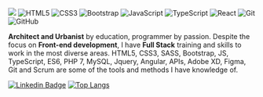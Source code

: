 ![](https://github.com/airtonlimajr/newjob/blob/main/Airton%20Lima%20JR%20(1).png)
![HTML5](https://img.shields.io/badge/-HTML5-E34F26?style=flat-square&logo=html5&logoColor=white)
![CSS3](https://img.shields.io/badge/-CSS3-1572B6?style=flat-square&logo=css3)
![Bootstrap](https://img.shields.io/badge/-Bootstrap-563D7C?style=flat-square&logo=bootstrap)
![JavaScript](https://img.shields.io/badge/-JavaScript-black?style=flat-square&logo=javascript)
<img alt="TypeScript" src="https://img.shields.io/badge/-TypeScript-007ACC?style=flat-square&logo=typescript&logoColor=white" />
<img alt="React" src="https://img.shields.io/badge/-React-45b8d8?style=flat-square&logo=react&logoColor=white" />
![Git](https://img.shields.io/badge/-Git-black?style=flat-square&logo=git)
![GitHub](https://img.shields.io/badge/-GitHub-181717?style=flat-square&logo=github)

<p><b>Architect and Urbanist</b> by education, programmer by passion. Despite the focus on <b>Front-end development</b>, I have <b>Full Stack</b> training and skills to work in the most diverse areas. HTML5, CSS3, SASS, Bootstrap, JS, TypeScript, ES6, PHP 7, MySQL, Jquery, Angular, APIs, Adobe XD, Figma, Git and Scrum are some of the tools and methods I have knowledge of.</p>

[![Linkedin Badge](https://img.shields.io/badge/-LinkedIn-blue?style=flat-square&logo=Linkedin&logoColor=white&link=https://www.linkedin.com/in/airtonlimajr/)](https://www.linkedin.com/in/airtonlimajr/)
[![Top Langs](https://github-readme-stats.vercel.app/api/top-langs/?username=airtonlimajr&layout=compact)](https://github.com/airtonlimajr/github-readme-stats)
